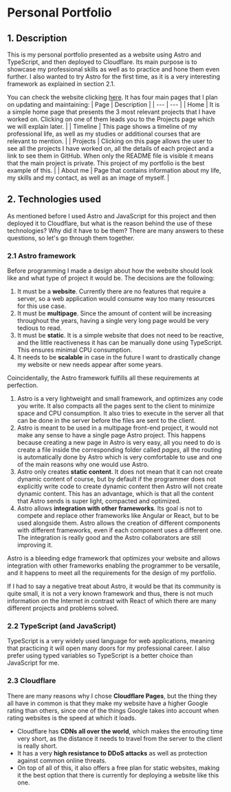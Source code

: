 # Personal Portfolio
## 1. Description
This is my personal portfolio presented as a website using Astro and TypeScript, and then deployed to Cloudflare. Its main purpose is to showcase my professional skills as well as to practice and hone them even further. I also wanted to try Astro for the first time, as it is a very interesting framework as explained in section 2.1.

You can check the website clicking [here](https://noayu-portfolio.pages.dev/). It has four main pages that I plan on updating and maintaining:
| Page | Description |
| --- | --- |
| Home | It is a simple home page that presents the 3 most relevant projects that I have worked on. Clicking on one of them leads you to the Projects page which we will explain later. |
| Timeline | This page shows a timeline of my professional life, as well as my studies or additional courses that are relevant to mention. |
| Projects | Clicking on this page allows the user to see all the projects I have worked on, all the details of each project and a link to see them in GitHub. When only the README file is visible it means that the main project is private. This project of my portfolio is the best example of this. |
| About me | Page that contains information about my life, my skills and my contact, as well as an image of myself. |

## 2. Technologies used
As mentioned before I used Astro and JavaScript for this project and then deployed it to Cloudflare, but what is the reason behind the use of these technologies? Why did it have to be them? There are many answers to these questions, so let's go through them together.

### 2.1 Astro framework
Before programming I made a design about how the website should look like and what type of project it would be. The decisions are the following:

1.  It must be a **website**. Currently there are no features that require a server, so a web application would consume way too many resources for this use case.
2. It must be **multipage**. Since the amount of content will be increasing throughout the years, having a single very long page would be very tedious to read.
3. It must be **static**. It is a simple website that does not need to be reactive, and the little reactiveness it has can be manually done using TypeScript. This ensures minimal CPU consumption.
4. It needs to be **scalable** in case in the future I want to drastically change my website or new needs appear after some years.

Coincidentally, the Astro framework fulfills all these requirements at perfection.

1. Astro is a very lightweight and small framework, and optimizes any code you write. It also compacts all the pages sent to the client to minimize space and CPU consumption. It also tries to execute in the server all that can be done in the server before the files are sent to the client.
2. Astro is meant to be used in a multipage front-end project, it would not make any sense to have a single page Astro project. This happens because creating a new page in Astro is very easy, all you need to do is create a file inside the corresponding folder called *pages*, all the routing is automatically done by Astro which is very comfortable to use and one of the main reasons why one would use Astro.
3. Astro only creates **static content**. It does not mean that it can not create dynamic content of course, but by default if the programmer does not explicitly write code to create dynamic content then Astro will not create dynamic content. This has an advantage, which is that all the content that Astro sends is super light, compacted and optimized.
4. Astro allows **integration with other frameworks**. Its goal is not to compete and replace other frameworks like Angular or React, but to be used alongside them. Astro allows the creation of different components with different frameworks, even if each component uses a different one. The integration is really good and the Astro collaborators are still improving it.

Astro is a bleeding edge framework that optimizes your website and allows integration with other frameworks enabling the programmer to be versatile, and it happens to meet all the requirements for the design of my portfolio.

If I had to say a negative treat about Astro, it would be that its community is quite small, it is not a very known framework and thus, there is not much information on the Internet in contrast with React of which there are many different projects and problems solved.

### 2.2 TypeScript (and JavaScript)
TypeScript is a very widely used language for web applications, meaning that practicing it will open many doors for my professional career. I also prefer using typed variables so TypeScript is a better choice than JavaScript for me.

### 2.3 Cloudflare
There are many reasons why I chose **Cloudflare Pages**, but the thing they all have in common is that they make my website have a higher Google rating than others, since one of the things Google takes into account when rating websites is the speed at which it loads.
- Cloudflare has **CDNs all over the world**, which makes the enrouting time very short, as the distance it needs to travel from the server to the client is really short.
- It has a very **high resistance to DDoS attacks** as well as protection against common online threats.
- On top of all of this, it also offers a free plan for static websites, making it the best option that there is currently for deploying a website like this one.